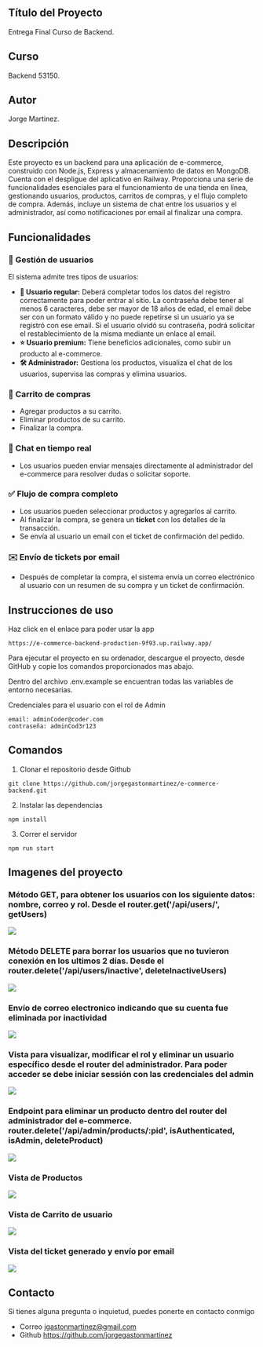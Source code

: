 ## Título del Proyecto

Entrega Final Curso de Backend.

## Curso

Backend 53150.

## Autor

Jorge Martinez.


## Descripción

Este proyecto es un backend para una aplicación de e-commerce, construido con Node.js, Express y almacenamiento de datos en MongoDB. Cuenta con el despligue del aplicativo en Railway. Proporciona una serie de funcionalidades esenciales para el funcionamiento de una tienda en línea, gestionando usuarios, productos, carritos de compras, y el flujo completo de compra. Además, incluye un sistema de chat entre los usuarios y el administrador, así como notificaciones por email al finalizar una compra.

## Funcionalidades

### 🔑 Gestión de usuarios
El sistema admite tres tipos de usuarios:

- **👤 Usuario regular:** Deberá completar todos los datos del registro correctamente para poder entrar al sitio. La contraseña debe tener al menos 6 caracteres, debe ser mayor de 18 años de edad, el email debe ser con un formato válido y no puede repetirse si un usuario ya se registró con ese email. Si el usuario olvidó su contraseña, podrá solicitar el restablecimiento de la misma mediante un enlace al email.
- **⭐ Usuario premium:** Tiene beneficios adicionales, como subir un producto al e-commerce.
- **🛠️ Administrador:** Gestiona los productos, visualiza el chat de los usuarios, supervisa las compras y elimina usuarios.

### 🛒 Carrito de compras
- Agregar productos a su carrito.
- Eliminar productos de su carrito.
- Finalizar la compra.

### 💬 Chat en tiempo real
- Los usuarios pueden enviar mensajes directamente al administrador del e-commerce para resolver dudas o solicitar soporte.

### ✅  Flujo de compra completo
- Los usuarios pueden seleccionar productos y agregarlos al carrito.
- Al finalizar la compra, se genera un **ticket** con los detalles de la transacción.
- Se envía al usuario un email con el ticket de confirmación del pedido.

### ✉️ Envío de tickets por email
- Después de completar la compra, el sistema envía un correo electrónico al usuario con un resumen de su compra y un ticket de confirmación.


## Instrucciones de uso

Haz click en el enlace para poder usar la app
```
https://e-commerce-backend-production-9f93.up.railway.app/
```

Para ejecutar el proyecto en su ordenador, descargue el proyecto, desde GitHub y copie los comandos proporcionados mas abajo.

Dentro del archivo .env.example se encuentran todas las variables de entorno necesarias.

Credenciales para el usuario con el rol de Admin
```
email: adminCoder@coder.com
contraseña: adminCod3r123
```

## Comandos

1. Clonar el repositorio desde Github
```
git clone https://github.com/jorgegastonmartinez/e-commerce-backend.git
```
2. Instalar las dependencias
```
npm install
```
3. Correr el servidor
```
npm run start
```


## Imagenes del proyecto

### Método GET, para obtener los usuarios con los siguiente datos: nombre, correo y rol. Desde el router.get('/api/users/', getUsers)
![](./entrega-final/src/public/img/Captura%20de%20pantalla%202024-09-14%20a%20la(s)%205.02.58 p. m..png)

### Método DELETE para borrar los usuarios que no tuvieron conexión en los ultimos 2 días. Desde el router.delete('/api/users/inactive', deleteInactiveUsers)
![](./entrega-final/src/public/img/Captura%20de%20pantalla%202024-09-16%20a%20la(s)%204.16.00 p. m..png)

### Envío de correo electronico indicando que su cuenta fue eliminada por inactividad
![](./entrega-final/src/public/img/Captura%20de%20pantalla%202024-09-16%20a%20la(s)%204.19.34 p. m..png)

### Vista para visualizar, modificar el rol y eliminar un usuario específico desde el router del administrador. Para poder acceder se debe iniciar sessión con las credenciales del admin
![](./entrega-final/src/public/img/Captura%20de%20pantalla%202024-09-14%20a%20la(s)%205.08.10 p. m..png)

### Endpoint para eliminar un producto dentro del router del administrador del e-commerce. router.delete('/api/admin/products/:pid', isAuthenticated, isAdmin, deleteProduct)
![](./entrega-final/src/public/img/Captura%20de%20pantalla%202024-09-14%20a%20la(s)%205.28.30 p. m..png)

### Vista de Productos
![](./entrega-final/src/public/img/Captura%20de%20pantalla%202024-09-14%20a%20la(s)%205.47.03 p. m..png)

### Vista de Carrito de usuario
![](./entrega-final/src/public/img/Captura%20de%20pantalla%202024-09-14%20a%20la(s)%205.37.20 p. m..png)

### Vista del ticket generado y envío por email
![](./entrega-final/src/public/img/Captura%20de%20pantalla%202024-09-14%20a%20la(s)%205.43.36 p. m..png)

## Contacto

Si tienes alguna pregunta o inquietud, puedes ponerte en contacto conmigo
- Correo jgastonmartinez@gmail.com
- Github https://github.com/jorgegastonmartinez